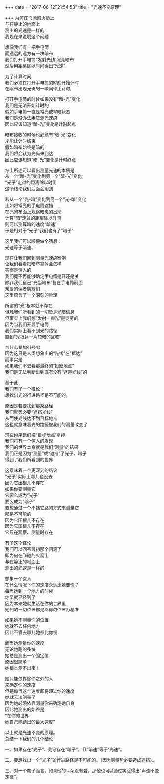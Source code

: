 +++
date = "2017-06-12T21:54:53"
title = "光速不变原理"

+++
为何在飞驰的火箭上  
与在静止的地面上  
测出的光速是一样的  
我现在来说明这个问题  
  
想像我们有一把手电筒  
而遥远的远方有一块暗布  
我们打开手电筒“发射光线”照亮暗布  
然后用距离除以时间得出“光速”  
  
为了计算时间  
我们必须在打开手电筒的时刻开始计时  
在暗布出现光斑的一瞬间停止计时  
  
打开手电筒的时候如果没有“暗-光”变化  
我们是无法开始计时的  
假如手电筒一直是常亮或常暗状态  
我们是没办法用它测光速的  
因此应该知道“暗-光”变化是计时起点  
  
暗布接收的时候也必须有“暗-光”变化  
才能让计时结束  
假如暗布始终是暗的  
我们将会认为光尚未到达  
因此应该知道“暗-光”变化是计时终点  
  
综上所述可以看出测量光速的本质是  
从一个“暗-光”变化到另一个“暗-光”变化  
“光子”走过的距离除以时间  
这个结论我们后面会用到  
  
若从一个“光-暗”变化到另一个“光-暗”变化  
比如将常亮的手电筒遮挡  
在亮的布面上观察暗斑的出现  
计算“暗”走过的距离除以时间  
则可以测算暗的速度“暗速”  
于是相对于“光子”我们也有了“暗子”  
  
这里我们可以顺便做个猜想：  
光速等于暗速。  
  
现在让我们回到测量光速的案例  
让我们看看把暗布拿掉会怎样  
答案是惊人的  
我们竟不再能够确定手电筒是开还是关  
除非我们自己“充当暗布”挡在手电筒前面  
亲爱的读者朋友们  
这里蕴含了一个深刻的哲理  
  
所谓的“光”根本就不存在  
但凡我们所看到的一切皆是光暗信息  
但事实上我们想“发射一束光”是徒劳的  
因为当我们开启手电筒  
我们实际上看不到光的路径  
直到“光抵达一片较暗的区域”  
  
为什么要加引号呢  
因为这只是人类想象出的“光线”在“抵达”  
而事实是  
如果我们不去看那最终的“投影地点”  
我们是无法判断出到底有没有“这道光线”的  
  
基于此  
我们有了一个推论：  
想找出光的行进路径是不可能的。  
  
原因是若要找到那条路径  
我们就势必要“遮挡光线”  
从而使光线达不到目标地点  
这也就意味着光的路径被我们的测量改变了  
  
现在如果我们把“目标地点”拿掉  
我们将有一个惊人的发现：  
我们的世界本身就是我们“测量”的结果  
我们正是因为“测量”或“遮挡”了光子、暗子  
得到了我们所看到的世界  
  
这意味着一个更深刻的结论  
“光子”实际上哪儿也没去  
因为它压根儿不存在  
如果你要测量它  
它要么成为“光子”  
要么成为“暗子”  
要想通过一个不挡它路的方式来测量它  
那是不可能的  
因为它压根儿不存在  
因为它压根儿不存在  
它只在观察、测量时存在  
  
有了这个结论  
我们可以回答最初那个问题了  
即为何在飞驰的火箭上  
与在静止的地面上  
测出的光速是一样的  
  
想象一个女人  
在什么情况下你的速度永远比她要快？  
每当她到一个地方的时候  
你早就已经到了  
因为本来她就生活在你的世界里  
她到的一切位置都是以你的位置为基准  
  
如果她不测量你的位置  
她就不去任何地方  
因此不管去哪儿她都比你慢  
  
而当她测量你的速度  
无论她跑的多快  
她总是测出一个固定值  
原因很简单：  
她根本测不出来！  
  
她只能依靠除你之外的人  
来确定你的速度  
但是每当这个速度即将超过你的速度  
她就无法测量了  
因为她必须依靠测量你来确定她自身  
因此她测出的始终是  
“在你的世界  
她自己能跑出的最大速度”  
  
以上就是光速不变的原理。  
总结一下我们的几个结论：  
  
一、如果存在“光子”、则必存在“暗子”，且“暗速”等于“光速”。  
  
二、要想找出一个“光子”的行进路径是不可能的。（因为测量势必要造成遮挡）。  
  
三、对一个瞎子而言，如果他的耳朵没有聋，那他也可以通过实验得出“声速不变定律”。  